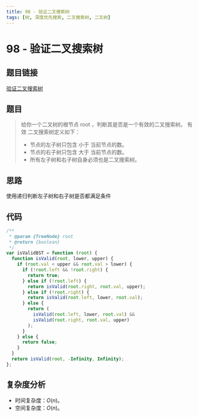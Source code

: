 ```yaml
---
title: 98 - 验证二叉搜索树
tags: [树, 深度优先搜索, 二叉搜索树, 二叉树]
---
```


# 98 - 验证二叉搜索树

## 题目链接
[验证二叉搜索树](https://leetcode.cn/problems/validate-binary-search-tree/description/)

## 题目
> 给你一个二叉树的根节点 root ，判断其是否是一个有效的二叉搜索树。 
> 有效 二叉搜索树定义如下： 
> - 节点的左子树只包含 小于 当前节点的数。
> - 节点的右子树只包含 大于 当前节点的数。
> - 所有左子树和右子树自身必须也是二叉搜索树。

## 思路
使用递归判断左子树和右子树是否都满足条件

## 代码
```javascript
/**
 * @param {TreeNode} root
 * @return {boolean}
 */
var isValidBST = function (root) {
  function isValid(root, lower, upper) {
    if (root.val < upper && root.val > lower) {
      if (!root.left && !root.right) {
        return true;
      } else if (!root.left) {
        return isValid(root.right, root.val, upper);
      } else if (!root.right) {
        return isValid(root.left, lower, root.val);
      } else {
        return (
          isValid(root.left, lower, root.val) &&
          isValid(root.right, root.val, upper)
        );
      }
    } else {
      return false;
    }
  }
  return isValid(root, -Infinity, Infinity);
};
```

## 复杂度分析
- 时间复杂度：$O(n)$。
- 空间复杂度：$O(n)$。